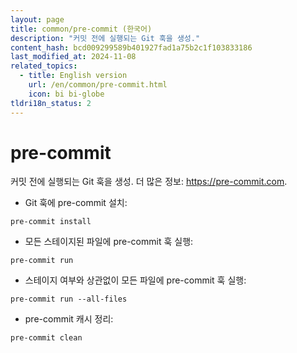 ```yaml
---
layout: page
title: common/pre-commit (한국어)
description: "커밋 전에 실행되는 Git 훅을 생성."
content_hash: bcd009299589b401927fad1a75b2c1f103833186
last_modified_at: 2024-11-08
related_topics:
  - title: English version
    url: /en/common/pre-commit.html
    icon: bi bi-globe
tldri18n_status: 2
---
```

# pre-commit

커밋 전에 실행되는 Git 훅을 생성.
더 많은 정보: <https://pre-commit.com>.

- Git 훅에 pre-commit 설치:

`pre-commit install`

- 모든 스테이지된 파일에 pre-commit 훅 실행:

`pre-commit run`

- 스테이지 여부와 상관없이 모든 파일에 pre-commit 훅 실행:

`pre-commit run --all-files`

- pre-commit 캐시 정리:

`pre-commit clean`
